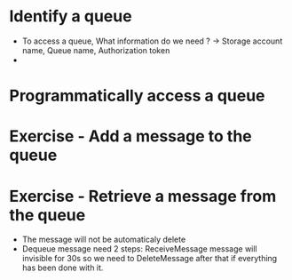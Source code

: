 # Identify a queue
- To access a queue, What information do we need ? ->  Storage account name, Queue name, Authorization token
- 

# Programmatically access a queue

# Exercise - Add a message to the queue

# Exercise - Retrieve a message from the queue
- The message will not be automaticaly delete
- Dequeue message need 2 steps: ReceiveMessage message will invisible for 30s so we need to  DeleteMessage after that if everything has been done with it.



